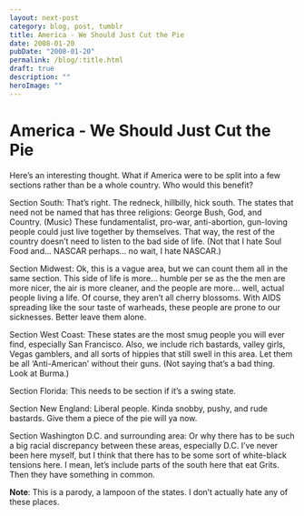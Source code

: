 ```yaml
---
layout: next-post
category: blog, post, tumblr
title: America - We Should Just Cut the Pie
date: 2008-01-20
pubDate: "2008-01-20"
permalink: /blog/:title.html
draft: true
description: ""
heroImage: ""
---
```


# America - We Should Just Cut the Pie

Here’s an interesting thought. What if America were to be split into a few sections rather than be a whole country. Who would this benefit?

Section South: That’s right. The redneck, hillbilly, hick south. The states that need not be named that has three religions: George Bush, God, and Country. (Music)  These fundamentalist, pro-war, anti-abortion, gun-loving people could just live together by themselves. That way, the rest of the country doesn’t need to listen to the bad side of life. (Not that I hate Soul Food and… NASCAR perhaps… no wait, I hate NASCAR.)

Section Midwest: Ok, this is a vague area, but we can count them all in the same section. This side of life is more… humble per se as the the men are more nicer, the air is more cleaner, and the people are more… well, actual people living a life. Of course, they aren’t all cherry blossoms. With AIDS spreading like the sour taste of warheads, these people are prone to our sicknesses. Better leave them alone.

Section West Coast: These states are the most smug people you will ever find, especially San Francisco. Also, we include rich bastards, valley girls, Vegas gamblers, and all sorts of hippies that still swell in this area. Let them be all ‘Anti-American’ without their guns. (Not saying that’s a bad thing. Look at Burma.)

Section Florida: This needs to be section if it’s a swing state.

Section New England: Liberal people. Kinda snobby, pushy, and rude bastards. Give them a piece of the pie will ya now.

Section Washington D.C. and surrounding area: Or why there has to be such a big racial discrepancy between these areas, especially D.C. I’ve never been here myself, but I think that there has to be some sort of white-black tensions here. I mean, let’s include parts of the south here that eat Grits. Then they have something in common.  

**Note**: This is a parody, a lampoon of the states. I don’t actually hate any of these places.
